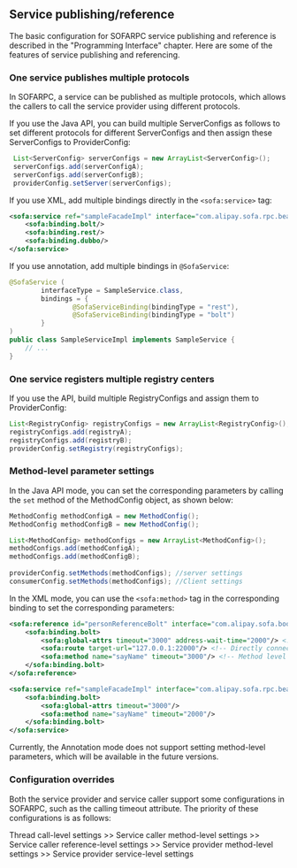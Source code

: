 ## Service publishing/reference

The basic configuration for SOFARPC service publishing and reference is described in the "Programming Interface" chapter. Here are some of the features of service publishing and referencing.

### One service publishes multiple protocols

In SOFARPC, a service can be published as multiple protocols, which allows the callers to call the service provider using different protocols.

If you use the Java API, you can build multiple ServerConfigs as follows to set different protocols for different ServerConfigs and then assign these ServerConfigs to ProviderConfig:

```java
 List<ServerConfig> serverConfigs = new ArrayList<ServerConfig>();
 serverConfigs.add(serverConfigA);
 serverConfigs.add(serverConfigB);
 providerConfig.setServer(serverConfigs);
```

If you use XML, add multiple bindings directly in the `<sofa:service>` tag:

```xml
<sofa:service ref="sampleFacadeImpl" interface="com.alipay.sofa.rpc.bean.SampleFacade">
    <sofa:binding.bolt/>
    <sofa:binding.rest/>
    <sofa:binding.dubbo/>
</sofa:service>
```

If you use annotation, add multiple bindings in `@SofaService`:

```java
@SofaService (
        interfaceType = SampleService.class,
        bindings = {
                @SofaServiceBinding(bindingType = "rest"),
                @SofaServiceBinding(bindingType = "bolt")
        }
)
public class SampleServiceImpl implements SampleService {
    // ...
}
```

### One service registers multiple registry centers

If you use the API, build multiple RegistryConfigs and assign them to ProviderConfig:

```java
List<RegistryConfig> registryConfigs = new ArrayList<RegistryConfig>();
registryConfigs.add(registryA);
registryConfigs.add(registryB);
providerConfig.setRegistry(registryConfigs);
```

### Method-level parameter settings

In the Java API mode, you can set the corresponding parameters by calling the `set` method of the MethodConfig object, as shown below:

```java
MethodConfig methodConfigA = new MethodConfig();
MethodConfig methodConfigB = new MethodConfig();

List<MethodConfig> methodConfigs = new ArrayList<MethodConfig>();
methodConfigs.add(methodConfigA);
methodConfigs.add(methodConfigB);
        
providerConfig.setMethods(methodConfigs); //server settings
consumerConfig.setMethods(methodConfigs); //Client settings
```

In the XML mode, you can use the `<sofa:method>` tag in the corresponding binding to set the corresponding parameters:

```xml
<sofa:reference id="personReferenceBolt" interface="com.alipay.sofa.boot.examples.demo.rpc.bean.PersonService">
    <sofa:binding.bolt>
        <sofa:global-attrs timeout="3000" address-wait-time="2000"/> <!-- Call timeout; address wait time. -->
        <sofa:route target-url="127.0.0.1:22000"/> <!-- Directly connected address -->
        <sofa:method name="sayName" timeout="3000"/> <!-- Method level configuration -->
    </sofa:binding.bolt>
</sofa:reference>

<sofa:service ref="sampleFacadeImpl" interface="com.alipay.sofa.rpc.bean.SampleFacade">
    <sofa:binding.bolt>
        <sofa:global-attrs timeout="3000"/>
        <sofa:method name="sayName" timeout="2000"/>
    </sofa:binding.bolt>
</sofa:service>
```

Currently, the Annotation mode does not support setting method-level parameters, which will be available in the future versions.

### Configuration overrides

Both the service provider and service caller support some configurations in SOFARPC, such as the calling timeout attribute. The priority of these configurations is as follows:

Thread call-level settings >> Service caller method-level settings >> Service caller reference-level settings >> Service provider method-level settings >> Service provider service-level settings